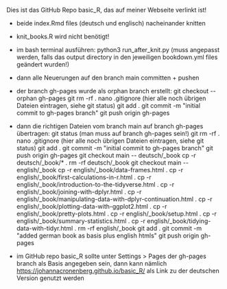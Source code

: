 Dies ist das GitHub Repo basic_R, das auf meiner Webseite verlinkt ist!

- beide index.Rmd files (deutsch und englisch) nacheinander knitten
- knit_books.R wird nicht benötigt!
- im bash terminal ausführen: python3 run_after_knit.py
  (muss angepasst werden, falls das output directory in den jeweiligen bookdown.yml files geändert wurden!)
- dann alle Neuerungen auf den branch main committen + pushen

- der branch gh-pages wurde als orphan branch erstellt:
  git checkout --orphan gh-pages
  git rm -rf .
  nano .gitignore (hier alle noch übrigen Dateien eintragen, siehe git status)
  git add .
  git commit -m "initial commit to gh-pages branch"
  git push origin gh-pages

- dann die richtigen Dateien vom branch main auf branch gh-pages übertragen:
  git status (man muss auf branch gh-pages sein!)
  git rm -rf .
  nano .gitignore (hier alle noch übrigen Dateien eintragen, siehe git status)
  git add .
  git commit -m "initial commit to gh-pages branch"
  git push origin gh-pages
  git checkout main -- deutsch/_book
  cp -r deutsch/_book/* .
  rm -rf deutsch/_book
  git checkout main -- english/_book
  cp -r english/_book/data-frames.html .
  cp -r english/_book/first-calculations-in-r.html .
  cp -r english/_book/introduction-to-the-tidyverse.html .
  cp -r english/_book/joining-with-dplyr.html .
  cp -r english/_book/manipulating-data-with-dplyr-continuation.html .
  cp -r english/_book/plotting-data-with-ggplot2.html .
  cp -r english/_book/pretty-plots.html .
  cp -r english/_book/setup.html .
  cp -r english/_book/summary-statistics.html .
  cp -r english/_book/tidying-data-with-tidyr.html .
  rm -rf english/_book
  git add .
  git commit -m "added german book as basis plus english htmls"
  git push origin gh-pages
- im GitHub repo basic_R sollte unter Settings > Pages der gh-pages branch als Basis angegeben sein,
  dann kann nämlich https://johannacronenberg.github.io/basic_R/ als Link zu der deutschen Version genutzt werden


